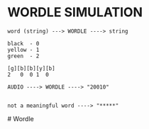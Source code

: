 # WORDLE SIMULATION

```
word (string) ---> WORDLE ----> string

black  - 0
yellow - 1
green  - 2

[g][b][b][y][b]
2   0  0 1  0

AUDIO ----> WORDLE ----> "20010"


not a meaningful word ----> "*****"

```
#   W o r d l e  
 